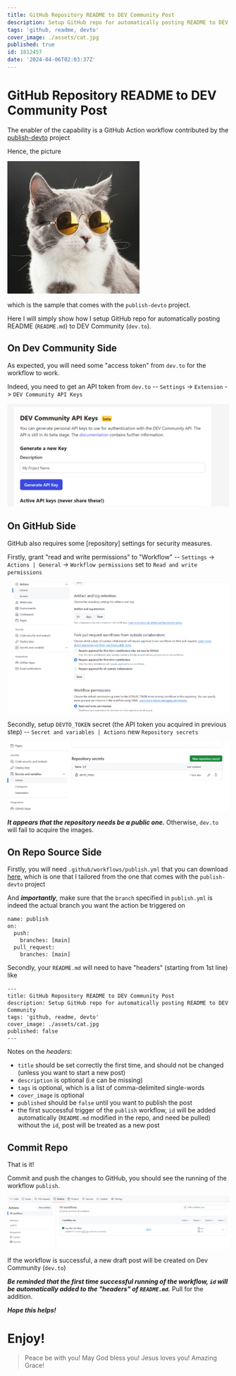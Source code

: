 ```yaml
---
title: GitHub Repository README to DEV Community Post
description: Setup GitHub repo for automatically posting README to DEV Community
tags: 'github, readme, devto'
cover_image: ./assets/cat.jpg
published: true
id: 1812457
date: '2024-04-06T02:03:37Z'
---
```



# GitHub Repository README to DEV Community  Post


The enabler of the capability is a GitHub Action workflow contributed by the [publish-devto](https://github.com/sinedied/publish-devto) project

Hence, the picture

![cat.jpg](./assets/cat.jpg)

which is the sample that comes with the `publish-devto` project. 

Here I will simply show how I setup GitHub repo for automatically posting README (`README.md`) to DEV Community (`dev.to`).

## On Dev Community Side

As expected, you will need some "access token" from `dev.to` for the workflow to work.

Indeed, you need to get an API token from `dev.to` -- `Settings` -> `Extension` -> `DEV Community API Keys`

![dev_api_key.png](assets/dev_api_key.png)

## On GitHub Side

GitHub also requires some [repository] settings for security measures.

Firstly, grant "read and write permissions" to "Workflow" -- `Settings` -> `Actions | General` -> `Workflow permissions` set to `Read and write permissions`

![rw_permit.png](assets/rw_permit.png)

Secondly, setup `DEVTO_TOKEN` secret (the API token you acquired in previous step) -- `Secret and variables | Actions` new `Repository secrets` 

![set_secret.png](assets/set_secret.png)

***It appears that the repository needs be a public one.*** Otherwise, `dev.to` will fail to acquire the images.

## On Repo Source Side

Firstly, you will need `.github/workflows/publish.yml` that you can download [here](https://github.com/trevorwslee/readme_to_devto/blob/main/.github/workflows/publish.yml), which is one that I tailored from the one that comes with the `publish-devto` project

And ***importantly***, make sure that the `branch` specified in `publish.yml` is indeed the actual branch you want the action be triggered on
```
name: publish
on:
  push:
    branches: [main]
  pull_request:
    branches: [main]

```

Secondly, your `README.md` will need to have "headers" (starting from 1st line) like

```
---
title: GitHub Repository README to DEV Community Post
description: Setup GitHub repo for automatically posting README to DEV Community  
tags: 'github, readme, devto'
cover_image: ./assets/cat.jpg
published: false
---
```

Notes on the *headers*:
- `title` should be set correctly the first time, and should not be changed (unless you want to start a new post)
- `description` is optional (i.e can be missing)
- `tags` is optional, which is a list of comma-delimited single-words
- `cover_image` is optional
- `published` should be `false` until you want to publish the post
- the first successful trigger of the `publish` workflow, `id` will be added automatically (`README.md` modified in the repo, and need be pulled)
  without the `id`, post will be treated as a new post


## Commit Repo

That is it!

Commit and push the changes to GitHub, you should see the running of the workflow `publish`.

![workflow.png](assets/workflow.png)

If the workflow is successful, a new draft post will be created on Dev Community (`dev.to`)

***Be reminded that the first time successful running of the workflow, `id` will be automatically added to the "headers" of `README.md`.*** Pull for the addition.


***Hope this helps!***



# Enjoy!

> Peace be with you!
> May God bless you!
> Jesus loves you!
> Amazing Grace!

